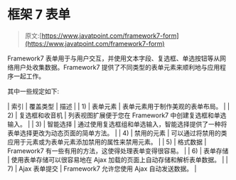 # 框架 7 表单

> 原文:[https://www.javatpoint.com/framework7-form](https://www.javatpoint.com/framework7-form)

Framework7 表单用于与用户交互，并使用文本字段、复选框、单选按钮等从网络用户处收集数据。Framework7 提供了不同类型的表单元素来顺利地与应用程序一起工作。

其中一些规定如下:

| 索引 | 覆盖类型 | 描述 |
| 1) | 表单元素 | 表单元素用于制作美观的表单布局。 |
| 2) | 复选框和收音机 | 列表视图扩展便于您在 Framework7 中创建复选框和单选输入。 |
| 3) | 智能选择 | 通过使用复选框组和单选输入，智能选择提供了一种将表单选择更改为动态页面的简单方法。 |
| 4) | 禁用的元素 | 可以通过将禁用的类应用于元素或为表单元素添加禁用的属性来禁用元素。 |
| 5) | 格式数据 | Framework7 有一些有用的方法，这使得处理表单变得很容易。 |
| 6) | 表单存储 | 使用表单存储可以很容易地在 Ajax 加载的页面上自动存储和解析表单数据。 |
| 7) | Ajax 表单提交 | Framework7 允许您使用 Ajax 自动发送数据。 |